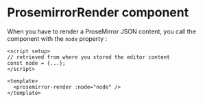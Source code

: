 # ProsemirrorRender component

When you have to render a ProseMirror JSON content, you call the component with the `node` property :

```vue
<script setup>
// retrieved from where you stored the editor content  
const node = {...};
</script>

<template>
  <prosemirror-render :node="node" />
</template>
```
